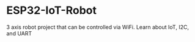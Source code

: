 # ESP32-IoT-Robot
3 axis robot project that can be controlled via WiFi. Learn about IoT, I2C, and UART
